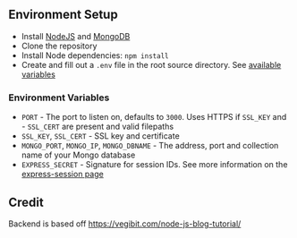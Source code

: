 ## Environment Setup
- Install [NodeJS](https://nodejs.org) and [MongoDB](https://www.mongodb.com/)
- Clone the repository
- Install Node dependencies: `npm install`
- Create and fill out a `.env` file in the root source directory. See [available variables](#Environment-Variables)

### Environment Variables
- `PORT` - The port to listen on, defaults to `3000`. Uses HTTPS if `SSL_KEY` and - `SSL_CERT` are present and valid filepaths
- `SSL_KEY`, `SSL_CERT` - SSL key and certificate
- `MONGO_PORT`, `MONGO_IP`, `MONGO_DBNAME` - The address, port and collection name of your Mongo database
- `EXPRESS_SECRET` - Signature for session IDs. See more information on the [express-session page](https://expressjs.com/en/resources/middleware/session.html#:~:text=in%20PassportJS%200.3.0-,secret,-Required%20option)

## Credit
Backend is based off https://vegibit.com/node-js-blog-tutorial/